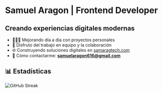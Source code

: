 # Samuel Aragon | Frontend Developer
## Creando experiencias digitales modernas

- 👨🏽‍💻 Mejorando día a día con proyectos personales
- 👥 Disfruto del trabajo en equipo y la colaboración
- 🌐 Construyendo soluciones digitales en [samaragtech.com](https://samaragtech.com)
- 📩 Cómo contactarme: **samuelaragon616@gmail.com**


## 📊 Estadísticas

![GitHub Streak](https://github-readme-streak-stats.herokuapp.com?user=samuelarag1&theme=dark&hide_border=true&locale=es&date_format=j%20M%5B%20Y%5D)
